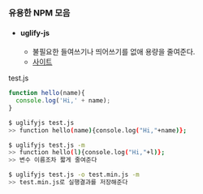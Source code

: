 ### 유용한 NPM 모음

- #### uglify-js
  - 불필요한 들여쓰기나 띄어쓰기를 없애 용량을 줄여준다.
  - [사이트](https://www.npmjs.com/package/uglify-js)

test.js
```js
function hello(name){
  console.log('Hi,' + name);
}
```

```bash
$ uglifyjs test.js
>> function hello(name){console.log("Hi,"+name)};

$ uglifyjs test.js -m
>> function hello(l){console.log("Hi,"+l)};
>> 변수 이름조차 짧게 줄여준다

$ uglifyjs test.js -o test.min.js -m
>> test.min.js로 실행결과를 저장해준다
```
